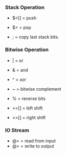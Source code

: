 ### Stack Operation
- $<[]  			= push
- $>    			= pop

- ;				= copy last stack bits. 

### Bitwise Operation

- |     			= or
- &     			= and
- ^     			= xor
- ~     			= bitwise complement

- %				= reverse bits

- <<[]   			= left shift
- \>>[]			= right shift

### IO Stream

- @<    			= read from input
- @>    			= write to output
